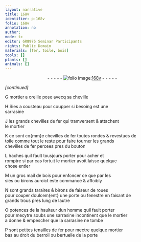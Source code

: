 ```yaml
---
layout: narrative
title: 168v
identifier: p-168v
folio: 168v
annotation: no
author:
mode: tc
editor: GR8975 Seminar Participants
rights: Public Domain
materials: [fer, toile, bois]
tools: []
plants: []
animals: []
---
```


<div class="folio" align="center">- - - - - <a href="http://gallica.bnf.fr/ark:/12148/btv1b10500001g/f342.image" target="_blank"><img src="https://cu-mkp.github.io/2017-workshop-edition/assets/photo-icon.png" alt="folio image: " style="display:inline-block; margin-bottom:-3px;"/>168v</a> - - - - - </div>  
 
*[continued]*
  
G mortier a oreille pose avecq sa cheville
 
H Sies a cousteau pour coupper si besoing est une<br/> sarrasine
 
J les grands chevilles de <span class="m">fer</span> qui tramversent & attachent<br/> le mortier
 
K ce sont co{mm}e chevilles de <span class="m">fer</span> toutes rondes & revestues de<br/> <span class="m">toile</span> comme tout le reste pour faire tourner les grands<br/> chevilles de <span class="m">fer</span> percees pres du bouton
 
L haches quil fault tousjours porter pour acher et<br/> romptre si par cas fortuit le mortier avoit laisse quelque<br/> chose entier
 
M un gros mail de <span class="m">bois</span> pour enfoncer ce que par les<br/> sies ou birons auroict este commance & affoibly
 
N sont grands taraires & birons de faiseur de roues<br/> pour couper doulcem{ent} une porte ou fenestre en faisant de<br/> grands trous pres lung de lautre
 
O potences de la haulteur dun homme quil fault porter<br/> pour mecytre soubs une sarrasine incontinent que le mortier<br/> a donne & empescher que la sarrasine ne tombe
 
P sont petites tenailles de fer pour mectre quelque mortier<br/> bas au droit du berroil ou bertuelle de la porte
 
